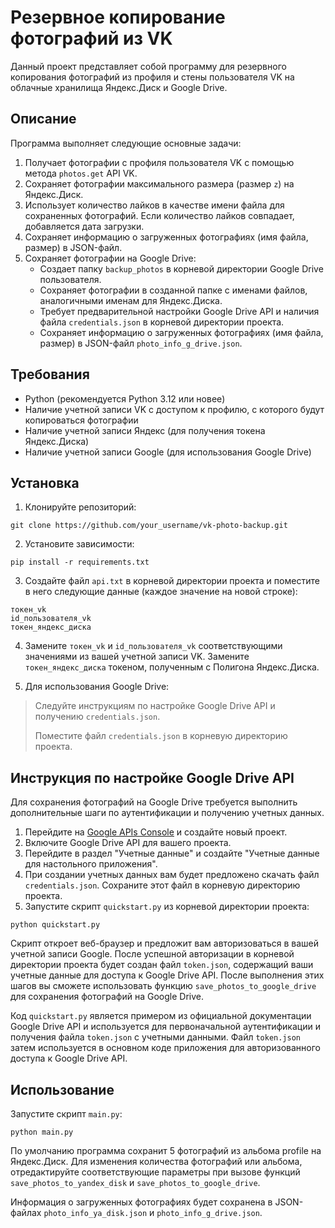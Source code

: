 # Резервное копирование фотографий из VK

Данный проект представляет собой программу для резервного копирования фотографий из профиля и стены пользователя VK на облачные хранилища Яндекс.Диск и Google Drive.

## Описание

Программа выполняет следующие основные задачи:

1. Получает фотографии с профиля пользователя VK с помощью метода `photos.get` API VK.
2. Сохраняет фотографии максимального размера (размер `z`) на Яндекс.Диск.
3. Использует количество лайков в качестве имени файла для сохраненных фотографий. Если количество лайков совпадает, добавляется дата загрузки.
4. Сохраняет информацию о загруженных фотографиях (имя файла, размер) в JSON-файл.
5. Сохраняет фотографии на Google Drive:
    - Создает папку `backup_photos` в корневой директории Google Drive пользователя.
    - Сохраняет фотографии в созданной папке с именами файлов, аналогичными именам для Яндекс.Диска.
    - Требует предварительной настройки Google Drive API и наличия файла `credentials.json` в корневой директории проекта.
    - Сохраняет информацию о загруженных фотографиях (имя файла, размер) в JSON-файл `photo_info_g_drive.json`.

## Требования

- Python (рекомендуется Python 3.12 или новее)
- Наличие учетной записи VK с доступом к профилю, с которого будут копироваться фотографии
- Наличие учетной записи Яндекс (для получения токена Яндекс.Диска)
- Наличие учетной записи Google (для использования Google Drive)

## Установка

1. Клонируйте репозиторий:

```
git clone https://github.com/your_username/vk-photo-backup.git
```
2. Установите зависимости:

```
pip install -r requirements.txt
```
3. Создайте файл `api.txt` в корневой директории проекта и поместите в него следующие данные (каждое значение на новой строке):

```
токен_vk
id_пользователя_vk
токен_яндекс_диска
```

4. Замените `токен_vk` и `id_пользователя_vk` соответствующими значениями из вашей учетной записи VK. Замените `токен_яндекс_диска` токеном, полученным с Полигона Яндекс.Диска.

5. Для использования Google Drive:
   
> Следуйте инструкциям по настройке Google Drive API и получению `credentials.json`.
> 
> Поместите файл `credentials.json` в корневую директорию проекта.

## Инструкция по настройке Google Drive API

Для сохранения фотографий на Google Drive требуется выполнить дополнительные шаги по аутентификации и получению учетных данных.

1. Перейдите на [Google APIs Console](https://console.developers.google.com/) и создайте новый проект.
2. Включите Google Drive API для вашего проекта.
3. Перейдите в раздел "Учетные данные" и создайте "Учетные данные для настольного приложения".
4. При создании учетных данных вам будет предложено скачать файл `credentials.json`. Сохраните этот файл в корневую директорию проекта.
5. Запустите скрипт `quickstart.py` из корневой директории проекта:

```
python quickstart.py
```

Скрипт откроет веб-браузер и предложит вам авторизоваться в вашей учетной записи Google. После успешной авторизации в корневой директории проекта будет создан файл `token.json`, содержащий ваши учетные данные для доступа к Google Drive API.
После выполнения этих шагов вы сможете использовать функцию `save_photos_to_google_drive` для сохранения фотографий на Google Drive.

Код `quickstart.py` является примером из официальной документации Google Drive API и используется для первоначальной аутентификации и получения файла `token.json` с учетными данными. Файл `token.json` затем используется в основном коде приложения для авторизованного доступа к Google Drive API.

## Использование
Запустите скрипт `main.py`:

```
python main.py
```

По умолчанию программа сохранит 5 фотографий из альбома profile на Яндекс.Диск. Для изменения количества фотографий или альбома, отредактируйте соответствующие параметры при вызове функций `save_photos_to_yandex_disk` и `save_photos_to_google_drive`.

Информация о загруженных фотографиях будет сохранена в JSON-файлах ```photo_info_ya_disk.json``` и ```photo_info_g_drive.json```.